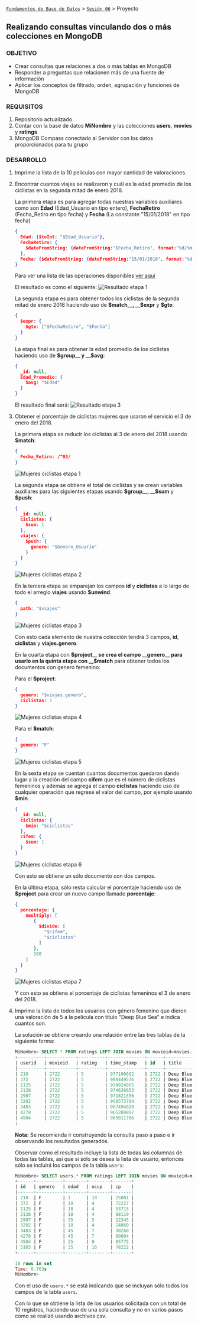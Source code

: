 [`Fundamentos de Base de Datos`](../../Readme.md) > [`Sesión 06`](../Readme.md) > Proyecto
## Realizando consultas vinculando dos o más colecciones en MongoDB

### OBJETIVO
- Crear consultas que relaciones a dos o más tablas en MongoDB
- Responder a preguntas que relacionen más de una fuente de información
- Aplicar los conceptos de filtrado, orden, agrupación y funciones de MongoDB

### REQUISITOS
1. Repositorio actualizado
1. Contar con la base de datos __MiNombre__ y las colecciones __users__, __movies__ y __ratings__
1. MongoDB Compass conectado al Servidor con los datos proporcionados para tu grupo

### DESARROLLO
1. Imprime la lista de la 10 películas con mayor cantidad de valoraciones.


1. Encontrar cuantos viajes se realizaron y cuál es la edad promedio de los ciclistas en la segunda mitad de enero 2018.

   La primera etapa es para agregar todas nuestras variables auxiliares como son __Edad__ (Edad_Usuario en tipo entero), __FechaRetiro__ (Fecha_Retiro en tipo fecha) y __Fecha__ (La constante "15/01/2018" en tipo fecha)
   ```json
   {
     Edad: {$toInt: "$Edad_Usuario"},
     FechaRetiro: {
       $dateFromString: {dateFromString:"$Fecha_Retiro", format:"%d/%m/%Y"}
     },
     Fecha: {$dateFromString: {dateFromString:"15/01/2018", format:"%d/%m/%Y"}}
   }
   ```
   Para ver una lista de las operaciones disponibles [ver aquí](https://docs.mongodb.com/manual/reference/operator/aggregation/)

   El resultado es como el siguiente:
   ![Resultado etapa 1](assets/resultados-etapa-1.png)

   La segunda etapa es para obtener todos los ciclistas de la segunda mitad de enero 2018 haciendo uso de __$match__, __$expr__ y __$gte__:
   ```json
   {
     $expr: {
       $gte: ["$FechaRetiro", "$Fecha"]
     }
   }
   ```

   La etapa final es para obtener la edad promedio de los ciclistas haciendo uso de __$group__ y __$avg__:
   ```json
   {
     _id: null,
     Edad_Promedio: {
       $avg: "$Edad"
     }
   }
   ```

   El resultado final será:
   ![Resultado etapa 3](assets/resultados-etapa-3.png)

1. Obtener el porcentaje de ciclistas mujeres que usaron el servicio el 3 de enero del 2018.

   La primera etapa es reducir los ciclistas al 3 de enero del 2018 usando __$match__:
   ```json
   {
     Fecha_Retiro: /^03/
   }
   ```
   ![Mujeres ciclistas etapa 1](assets/mujeres-ciclistas-e1.png)

   La segunda etapa se obtiene el total de ciclistas y se crean variables auxiliares para las siguientes etapas usando __$group__, __$sum__ y __$push__:
   ```json
   {
     _id: null,
     ciclistas: {
       $sum: 1
     },
     viajes: {
       $push: {
         genero: "$Genero_Usuario"
       }
     }
   }
   ```
   ![Mujeres ciclistas etapa 2](assets/mujeres-ciclistas-e2.png)

   En la tercera etapa se emparejan los campos __id__ y __ciclistas__ a lo largo de todo el arreglo __viajes__ usando __$unwind__:
   ```json
   {
     path: "$viajes"
   }
   ```
   ![Mujeres ciclistas etapa 3](assets/mujeres-ciclistas-e3.png)

   Con esto cada elemento de nuestra colección tendrá 3 campos, __id__, __ciclistas__ y __viajes.genero__.

   En la cuarta etapa con __$project__ se crea el campo __genero__ para usarlo en la quinta etapa con __$match__ para obtener todos los documentos con genero femenino:

   Para el __$project__:
   ```json
   {
     genero: "$viajes.genero",
     ciclistas: 1
   }
   ```
   ![Mujeres ciclistas etapa 4](assets/mujeres-ciclistas-e4.png)

   Para el __$match__:
   ```json
   {
     genero: "F"
   }
   ```
   ![Mujeres ciclistas etapa 5](assets/mujeres-ciclistas-e5.png)

   En la sexta etapa se cuentan cuantos documentos quedaron dando lugar a la creación del campo __cifem__ que es el número de ciclistas femeninos y además se agrega el campo __ciclistas__ haciendo uso de cualquier operación que regrese el valor del campo, por ejemplo usando __$min__.
   ```json
   {
     _id: null,
     ciclistas: {
       $min: "$ciclistas"
     },
     cifem: {
       $sum: 1
     }
   }
   ```
   ![Mujeres ciclistas etapa 6](assets/mujeres-ciclistas-e6.png)

   Con esto se obtiene un sólo documento con dos campos.

   En la última etapa, sólo resta calcular el porcentaje haciendo uso de __$project__ para crear un nuevo campo llamado __porcentaje__:
   ```json
   {
     porcentaje: {
       $multiply: [
          {
            $divide: [
              "$cifem",
              "$ciclistas"
            ]
          },
          100
       ]
     }
   }
   ```
   ![Mujeres ciclistas etapa 7](assets/mujeres-ciclistas-e7.png)

   Y con esto se obtiene el porcentaje de ciclistas femeninos el 3 de enero del 2018.

1. Imprime la lista de todos los usuarios con género femenino que dieron una valoración de 5 a la película con título "Deep Blue Sea" e indica cuantos son.

   La solución se obtiene creando una relación entre las tres tablas de la siguiente forma:
   ```sql
   MiNombre> SELECT * FROM ratings LEFT JOIN movies ON movieid=movies.id LEFT JOIN users ON userid=users.id WHERE title LIKE "Deep Blue Sea%" AND rating=5 AND genero="F";
   +----------+-----------+----------+--------------+------+----------------------+------------------------+------+----------+--------+--------+-------+
   | userid   | movieid   | rating   | time_stamp   | id   | title                | genres                 | id   | genero   | edad   | ocup   | cp    |
   |----------+-----------+----------+--------------+------+----------------------+------------------------+------+----------+--------+--------+-------|
   | 210      | 2722      | 5        | 977100602    | 2722 | Deep Blue Sea (1999) | Action|Sci-Fi|Thriller | 210  | F        | 1      | 10     | 25801 |
   | 372      | 2722      | 5        | 980449576    | 2722 | Deep Blue Sea (1999) | Action|Sci-Fi|Thriller | 372  | F        | 18     | 4      | 72227 |
   | 1125     | 2722      | 5        | 974924805    | 2722 | Deep Blue Sea (1999) | Action|Sci-Fi|Thriller | 1125 | F        | 18     | 4      | 53715 |
   | 2138     | 2722      | 5        | 974638653    | 2722 | Deep Blue Sea (1999) | Action|Sci-Fi|Thriller | 2138 | F        | 18     | 4      | 88119 |
   | 2907     | 2722      | 5        | 971821556    | 2722 | Deep Blue Sea (1999) | Action|Sci-Fi|Thriller | 2907 | F        | 35     | 5      | 12345 |
   | 3202     | 2722      | 5        | 968573704    | 2722 | Deep Blue Sea (1999) | Action|Sci-Fi|Thriller | 3202 | F        | 18     | 4      | 24060 |
   | 3483     | 2722      | 5        | 967494828    | 2722 | Deep Blue Sea (1999) | Action|Sci-Fi|Thriller | 3483 | F        | 45     | 7      | 30260 |
   | 4278     | 2722      | 5        | 965289897    | 2722 | Deep Blue Sea (1999) | Action|Sci-Fi|Thriller | 4278 | F        | 45     | 7      | 09094 |
   | 4504     | 2722      | 5        | 965011706    | 2722 | Deep Blue Sea (1999) |
   :
   ```
   __Nota:__ Se recomienda ir construyendo la consulta paso a paso e ir observando los resultados generados.

   Observar como el resultado incluye la lista de todas las columnas de todas las tablas, así que si sólo se desea la lista de usuario, entonces sólo se incluirá los campos de la tabla `users`:
   ```sql
   MiNombre> SELECT users.* FROM ratings LEFT JOIN movies ON movieid=movies.id LEFT JOIN users ON userid=users.id WHERE title LIKE "Deep Blue Sea%" AND rating=5 AND genero="F";
   +------+----------+--------+--------+-------+
   | id   | genero   | edad   | ocup   | cp    |
   |------+----------+--------+--------+-------|
   | 210  | F        | 1      | 10     | 25801 |
   | 372  | F        | 18     | 4      | 72227 |
   | 1125 | F        | 18     | 4      | 53715 |
   | 2138 | F        | 18     | 4      | 88119 |
   | 2907 | F        | 35     | 5      | 12345 |
   | 3202 | F        | 18     | 4      | 24060 |
   | 3483 | F        | 45     | 7      | 30260 |
   | 4278 | F        | 45     | 7      | 09094 |
   | 4504 | F        | 25     | 0      | 65775 |
   | 5103 | F        | 35     | 16     | 78222 |
   +------+----------+--------+--------+-------+

   10 rows in set
   Time: 0.763s
   MiNombre>  
   ```
   Con el uso de `users.*` se está indicando que se incluyan sólo todos los campos de la tabla `users`.

   Con lo que se obtiene la lista de los usuarios solicitada con un total de 10 registros, haciendo uso de una sola consulta y no en varios pasos como se realizó usando archivos csv.
